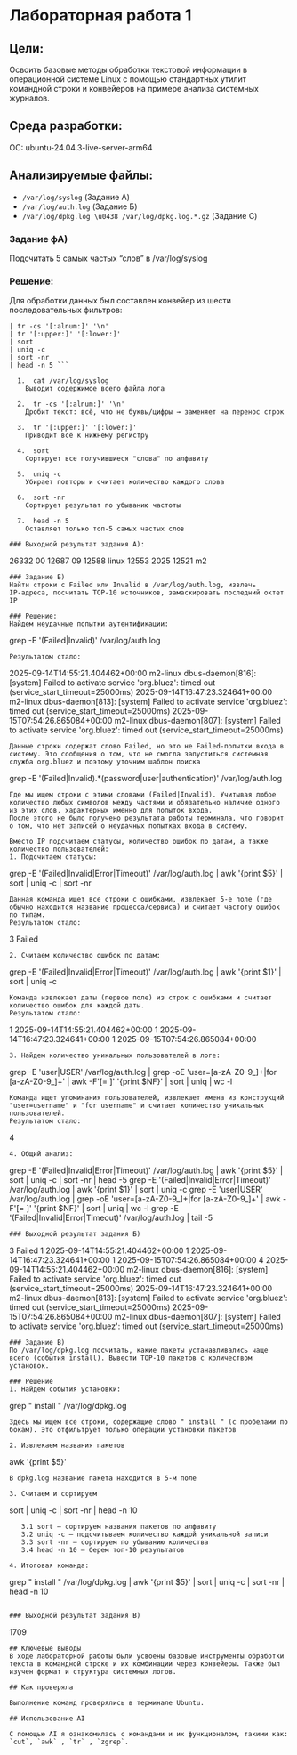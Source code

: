 # Лабораторная работа 1
## Цели:
Освоить базовые методы обработки текстовой информации в операционной системе Linux с помощью стандартных утилит командной строки и конвейеров на примере анализа системных журналов.
## Среда разработки:
ОС:
ubuntu-24.04.3-live-server-arm64

## Анализируемые файлы:
- `/var/log/syslog` (Задание А)
- `/var/log/auth.log` (Задание Б)
- `/var/log/dpkg.log \u0438 /var/log/dpkg.log.*.gz` (Задание С)

### Задание фА)
Подсчитать 5 самых частых “слов” в /var/log/syslog

### Решение:
Для обработки данных был составлен конвейер из шести последовательных фильтров:

``` cat /var/log/syslog 
| tr -cs '[:alnum:]' '\n' 
| tr '[:upper:]' '[:lower:]' 
| sort 
| uniq -c 
| sort -nr 
| head -n 5 ```

  1.  cat /var/log/syslog 
    Выводит содержимое всего файла лога

  2.  tr -cs '[:alnum:]' '\n' 
    Дробит текст: всё, что не буквы/цифры → заменяет на перенос строк

  3.  tr '[:upper:]' '[:lower:]'
    Приводит всё к нижнему регистру

  4.  sort
    Сортирует все получившиеся "слова" по алфавиту

  5.  uniq -c
    Убирает повторы и считает количество каждого слова

  6.  sort -nr
    Сортирует результат по убыванию частоты

  7.  head -n 5
    Оставляет только топ-5 самых частых слов

### Выходной результат задания А):
```
 26332 00
  12687 09
  12588 linux
  12553 2025
  12521 m2
```
### Задание Б)
Найти строки с Failed или Invalid в /var/log/auth.log, извлечь IP‑адреса, посчитать TOP‑10 источников, замаскировать последний октет IP

### Решение:
Найдем неудачные попытки аутентификации:
```
grep -E '(Failed|Invalid)' /var/log/auth.log
```
Результатом стало:
```
2025-09-14T14:55:21.404462+00:00 m2-linux dbus-daemon[816]: [system] Failed to activate service 'org.bluez': timed out (service_start_timeout=25000ms)
2025-09-14T16:47:23.324641+00:00 m2-linux dbus-daemon[813]: [system] Failed to activate service 'org.bluez': timed out (service_start_timeout=25000ms)
2025-09-15T07:54:26.865084+00:00 m2-linux dbus-daemon[807]: [system] Failed to activate service 'org.bluez': timed out (service_start_timeout=25000ms)
```
Данные строки содержат слово Failed, но это не Failed-попытки входа в систему. Это сообщения о том, что не смогла запуститься системная служба org.bluez и поэтому уточним шаблон поиска
```
grep -E '(Failed|Invalid).*(password|user|authentication)' /var/log/auth.log
```
Где мы ищем строки с этими словами (Failed|Invalid). Учитывая любое количество любых символов между частями и обязательно наличие одного из этих слов, характерных именно для попыток входа.
После этого не было получено результата работы терминала, что говорит о том, что нет записей о неудачных попытках входа в систему.

Вместо IP подсчитаем статусы, количество ошибок по датам, а также количеcтво пользователей:
1. Подсчитаем статусы:
```
grep -E '(Failed|Invalid|Error|Timeout)' /var/log/auth.log | awk '{print $5}' | sort | uniq -c | sort -nr
```
Данная команда ищет все строки с ошибками, извлекает 5-е поле (где обычно находится название процесса/сервиса) и считает частоту ошибок по типам.
Результатом стало:
```
 3 Failed
```
2. Считаем количество ошибок по датам:
```
grep -E '(Failed|Invalid|Error|Timeout)' /var/log/auth.log | awk '{print $1}' | sort | uniq -c
```
Команда извлекает даты (первое поле) из строк с ошибками и считает количество ошибок для каждой даты.
Результатом стало:
```
 1 2025-09-14T14:55:21.404462+00:00
      1 2025-09-14T16:47:23.324641+00:00
      1 2025-09-15T07:54:26.865084+00:00
```
3. Найдем количество уникальных пользователей в логе:
```
grep -E 'user|USER' /var/log/auth.log | grep -oE 'user=[a-zA-Z0-9_]+|for [a-zA-Z0-9_]+' | awk -F'[= ]' '{print $NF}' | sort | uniq | wc -l
```
Команда ищет упоминания пользователей, извлекает имена из конструкций "user=username" и "for username" и считает количество уникальных пользователей.
Результатом стало:
```
4
```
4. Общий анализ:
```
grep -E '(Failed|Invalid|Error|Timeout)' /var/log/auth.log | awk '{print $5}' | sort | uniq -c | sort -nr | head -5
grep -E '(Failed|Invalid|Error|Timeout)' /var/log/auth.log | awk '{print $1}' | sort | uniq -c
grep -E 'user|USER' /var/log/auth.log | grep -oE 'user=[a-zA-Z0-9_]+|for [a-zA-Z0-9_]+' | awk -F'[= ]' '{print $NF}' | sort | uniq | wc -l
grep -E '(Failed|Invalid|Error|Timeout)' /var/log/auth.log | tail -5
```
### Выходной результат задания Б)
```
 3 Failed
      1 2025-09-14T14:55:21.404462+00:00
      1 2025-09-14T16:47:23.324641+00:00
      1 2025-09-15T07:54:26.865084+00:00
4
2025-09-14T14:55:21.404462+00:00 m2-linux dbus-daemon[816]: [system] Failed to activate service 'org.bluez': timed out (service_start_timeout=25000ms)
2025-09-14T16:47:23.324641+00:00 m2-linux dbus-daemon[813]: [system] Failed to activate service 'org.bluez': timed out (service_start_timeout=25000ms)
2025-09-15T07:54:26.865084+00:00 m2-linux dbus-daemon[807]: [system] Failed to activate service 'org.bluez': timed out (service_start_timeout=25000ms)

```
### Задание В)
По /var/log/dpkg.log посчитать, какие пакеты устанавливались чаще всего (события install). Вывести TOP‑10 пакетов с количеством установок.

### Решение
1. Найдем события установки:
```
grep " install " /var/log/dpkg.log
```
Здесь мы ищем все строки, содержащие слово " install " (с пробелами по бокам). Это отфильтрует только операции установки пакетов

2. Извлекаем названия пакетов
```
awk '{print $5}'
```
В dpkg.log название пакета находится в 5-м поле

3. Считаем и сортируем
```
sort | uniq -c | sort -nr | head -n 10
```
   3.1 sort — сортируем названия пакетов по алфавиту
   3.2 uniq -c — подсчитываем количество каждой уникальной записи
   3.3 sort -nr — сортируем по убыванию количества
   3.4 head -n 10 — берем топ-10 результатов

4. Итоговая команда:
```
grep " install " /var/log/dpkg.log | awk '{print $5}' | sort | uniq -c | sort -nr | head -n 10
```

### Выходной результат задания В)
```
  1709 <none>
```
## Ключевые выводы
В ходе лабораторной работы были усвоены базовые инструменты обработки текста в командной строке и их комбинации через конвейеры. Также был изучен формат и структура системных логов.

## Как проверяла

Выполнение команд проверялись в терминале Ubuntu.

## Использование AI

С помощью AI я ознакомилась с командами и их функционалом, такими как: `cut`, `awk` , `tr` , `zgrep`. 

